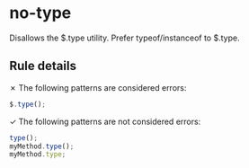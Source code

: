 # no-type

Disallows the $.type utility. Prefer typeof/instanceof to $.type.

## Rule details

✗ The following patterns are considered errors:
```js
$.type();
```

✓ The following patterns are not considered errors:
```js
type();
myMethod.type();
myMethod.type;
```
